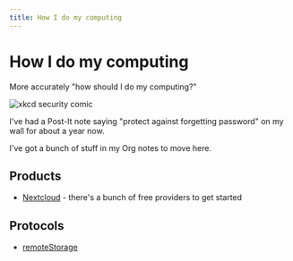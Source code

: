 ```yaml
---
title: How I do my computing
---
```


# How I do my computing

More accurately "how should I do my computing?"

![xkcd security comic](https://imgs.xkcd.com/comics/security.png)

I've had a Post-It note saying "protect against forgetting password" on my wall for about a year now.

I've got a bunch of stuff in my Org notes to move here.

## Products

- [Nextcloud](https://nextcloud.com) - there's a bunch of free providers to get started

## Protocols

- [remoteStorage](https://remotestorage.io)
